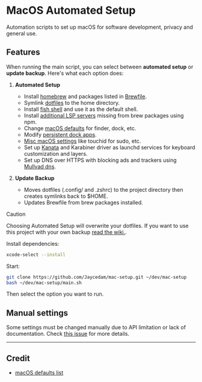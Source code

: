 # MacOS Automated Setup

Automation scripts to set up macOS for software development, privacy and general use.

## Features

When running the main script, you can select between **automated setup** or **update backup**.
Here's what each option does:

1. **Automated Setup**
    - Install [homebrew](https://brew.sh) and packages listed in [Brewfile](Brewfile).
    - Symlink [dotfiles](dotfiles) to the home directory.
    - Install [fish shell](https://fishshell.com) and use it as the default shell.
    - Install [additional LSP servers](modules/lsp.sh) missing from brew packages using npm.
    - Change [macOS defaults](modules/defaults.sh) for finder, dock, etc.
    - Modify [persistent dock apps](modules/dock_apps.sh).
    - [Misc macOS settings](modules/enviroment.sh) like touchid for sudo, etc.
    - Set up [Kanata](https://github.com/jtroo/kanata) and Karabiner driver as launchd services for keyboard customization and layers.
    - Set up DNS over HTTPS with blocking ads and trackers using [Mullvad dns](https://mullvad.net/en/help/dns-over-https-and-dns-over-tls).

2. **Update Backup**
    - Moves dotfiles (.config/ and .zshrc) to the project directory then creates symlinks back to $HOME.
    - Updates Brewfile from brew packages installed.

> [!CAUTION]
> Choosing Automated Setup will overwrite your dotfiles. If you want to use this project with your own backup [read the wiki.](https://github.com/Jaycedam/mac-setup/wiki).

Install dependencies:

```sh
xcode-select --install
```

Start:

```sh
git clone https://github.com/Jaycedam/mac-setup.git ~/dev/mac-setup
bash ~/dev/mac-setup/main.sh
```

Then select the option you want to run.

## Manual settings

Some settings must be changed manually due to API limitation or lack of documentation. Check [this issue](https://github.com/Jaycedam/mac-setup/issues/13) for more details.

---

## Credit

- [macOS defaults list](https://macos-defaults.com/)
